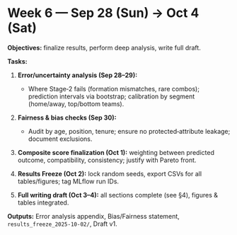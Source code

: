 # Week 6 — Sep 28 (Sun) → Oct 4 (Sat)

**Objectives:** finalize results, perform deep analysis, write full draft.

**Tasks:**

1. **Error/uncertainty analysis (Sep 28–29):**

   * Where Stage‑2 fails (formation mismatches, rare combos); prediction intervals via bootstrap; calibration by segment (home/away, top/bottom teams).
2. **Fairness & bias checks (Sep 30):**

   * Audit by age, position, tenure; ensure no protected‑attribute leakage; document exclusions.
3. **Composite score finalization (Oct 1):** weighting between predicted outcome, compatibility, consistency; justify with Pareto front.
4. **Results Freeze (Oct 2):** lock random seeds, export CSVs for all tables/figures; tag MLflow run IDs.
5. **Full writing draft (Oct 3–4):** all sections complete (see §4), figures & tables integrated.

**Outputs:** Error analysis appendix, Bias/Fairness statement, `results_freeze_2025-10-02/`, Draft v1.
